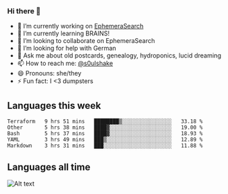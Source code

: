 ### Hi there 👋

<!--
**soulshake/soulshake** is a ✨ _special_ ✨ repository because its `README.md` (this file) appears on your GitHub profile.

Here are some ideas to get you started:

- 🔭 I’m currently working on ...
- 🌱 I’m currently learning ...
- 👯 I’m looking to collaborate on ...
- 🤔 I’m looking for help with ...
- 💬 Ask me about ...
- 📫 How to reach me: ...
- 😄 Pronouns: ...
- ⚡ Fun fact: ...
-->


- 🔭 I’m currently working on [EphemeraSearch](https://www.ephemerasearch.com/)
- 🌱 I’m currently learning BRAINS!
- 👯 I’m looking to collaborate on EphemeraSearch
- 🤔 I’m looking for help with German
- 💬 Ask me about old postcards, genealogy, hydroponics, lucid dreaming
- 📫 How to reach me: [@s0ulshake](https://twitter.com/soulshake)
- 😄 Pronouns: she/they
- ⚡ Fun fact: I <3 dumpsters

## Languages this week

<!--START_SECTION:waka-->
```text
Terraform   9 hrs 51 mins   ████████▒░░░░░░░░░░░░░░░░   33.18 % 
Other       5 hrs 38 mins   ████▓░░░░░░░░░░░░░░░░░░░░   19.00 % 
Bash        5 hrs 37 mins   ████▓░░░░░░░░░░░░░░░░░░░░   18.93 % 
YAML        3 hrs 49 mins   ███▒░░░░░░░░░░░░░░░░░░░░░   12.89 % 
Markdown    3 hrs 31 mins   ███░░░░░░░░░░░░░░░░░░░░░░   11.88 % 
```
<!--END_SECTION:waka-->

## Languages all time
![Alt text](https://wakatime.com/share/@aj/6aa10b67-a5e9-4fb1-acaf-8692f4385172.svg)
